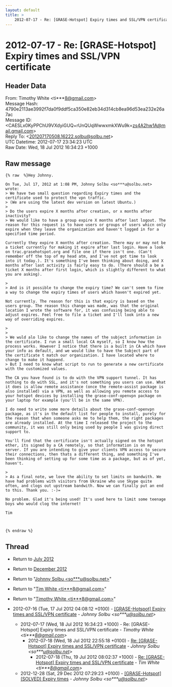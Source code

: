 ```yaml
---
layout: default
title: >
    2012-07-17 - Re: [GRASE-Hotspot] Expiry times and SSL/VPN certificate
---
```


# 2012-07-17 - Re: [GRASE-Hotspot] Expiry times and SSL/VPN certificate

## Header Data

From: Timothy White \<ti***8@gmail.com\><br>
Message Hash: 4790e2113ae3992f7da0f9ddf5ca350e82eb34d314cb8ea96d53ea232e26a7ac<br>
Message ID: \<CAESLx0KyPPChU9VXdyiGUQ+rUnQUqWwwxmkXWu9k=zs4A2hw1A@mail.gmail.com\><br>
Reply To: \<201207170508.16222.solbu@solbu.net\><br>
UTC Datetime: 2012-07-17 23:34:23 UTC<br>
Raw Date: Wed, 18 Jul 2012 16:34:23 +1000<br>

## Raw message

```
{% raw  %}Hey Johnny.

On Tue, Jul 17, 2012 at 1:08 PM, Johnny Solbu <so***u@solbu.net> wrote:
> We have two small question regarding Expiry times and the certificate used to protect the vpn traffic.
> (We are using the latest dev version on latest Ubuntu.)
>
> Do the users expire X months after creation, or x months after inactivity?
> We would like to have a group expire X months after last logout. The reason for this request is to have users or groups of users whicn only expire when they leave the organization and haven't logged in for a specified time period.

Currently they expire X months after creation. There may or may not be
a ticket currently for making it expire after last login. Have a look
on trac.grasehotspot.org and file one if there isn't one. (Can't
remember off the top of my head atm, and I've not got time to look
into it today.). It's something I've been thinking about doing, and X
months after last activity is fairly easy to do. (There should a be a
ticket X months after first login, which is slightly different to what
you are asking).

>
> And is it possible to change the expiry time? We can't seem to fine a way to change the expiry times of users which haven't expired yet.

Not currently. The reason for this is that expiry is based on the
users group. The reason this change was made, was that the original
location I wrote the software for, it was confusing being able to
adjust expires. Feel free to file a ticket and I'll look into a new
way of overriding expires.

>
>
> We wuld alo like to change the names of the subject information in the certificate. I run a small local CA myself, so I know how the process works. However I notice that there is a built in CA which have your info as default, and we would like to have the Subject part of the certificate t match our organization. I have located where to change to make it happend.
> But I need to know what script to run to generate a new certificate with the customized values.

The CA you have found is to do with the VPN support tunnel. It has
nothing to do with SSL, and it's not something you users can use. What
it does is allow remote assistance (once the remote-assist package is
also installed) via a VPN, as well as allowing you remote access to
your hotspot devices by installing the grase-conf-openvpn package on
your laptop for example (you'll be in the same VPN).

I do need to write some more details about the grase-conf-openvpn
package, as it's in the default list for people to install, purely for
the reason that when someone asks me to help them, the right packages
are already installed. At the time I released the project to the
community, it was still only being used by people I was giving direct
support to.

You'll find that the certificate isn't actually signed on the hotspot
ether, its signed by a CA remotely, so that information is on my
server. If you are intending to give your clients VPN access to secure
their connections, then thats a different thing, and something I've
been thinking of setting up for some time as a package, but as of yet,
haven't.

>
> As a final note, we love the ability to set limits on bandwith. We have had problems with visitors from Ukraine who use Skype quite often, and clogs out upstream bandwith. Now we can finally put an end to this. Thank you. :-)=

No problem. Glad it's being used! It's used here to limit some teenage
boys who would clog the internet!

Tim



{% endraw %}
```

## Thread

+ Return to [July 2012](/archive/2012/07)
+ Return to [December 2012](/archive/2012/12)

+ Return to "[Johnny Solbu <so***u<span>@</span>solbu.net>](/authors/so___u_at_solbu_net)"
+ Return to "[Tim White <ti***8<span>@</span>gmail.com>](/authors/ti___8_at_gmail_com)"
+ Return to "[Timothy White <ti***8<span>@</span>gmail.com>](/authors/ti___8_at_gmail_com)"

+ 2012-07-16 (Tue, 17 Jul 2012 04:08:12 +0100) - [[GRASE-Hotspot] Expiry times and SSL/VPN certificate](/archive/2012/07/ad0371190b2f59017840b733a27255890eebfb86e3fd8596636e6a2c8176682e) - _Johnny Solbu \<so***u@solbu.net\>_
  + 2012-07-17 (Wed, 18 Jul 2012 16:34:23 +1000) - Re: [GRASE-Hotspot] Expiry times and SSL/VPN certificate - _Timothy White \<ti***8@gmail.com\>_
    + 2012-07-18 (Wed, 18 Jul 2012 22:55:18 +0100) - [Re: [GRASE-Hotspot] Expiry times and SSL/VPN certificate](/archive/2012/07/3473b5ca3e09c9cf76cecf1098cf13080aa9ae04fa17f4d6a4adc89c922cdeb1) - _Johnny Solbu \<so***u@solbu.net\>_
      + 2012-07-18 (Thu, 19 Jul 2012 08:02:37 +1000) - [Re: [GRASE-Hotspot] Expiry times and SSL/VPN certificate](/archive/2012/07/6ff4aeba89fc1cf76d0ea064346b36d11ba5d4a4930c88f6c82c303eb8eefe5f) - _Tim White \<ti***8@gmail.com\>_
  + 2012-12-28 (Sat, 29 Dec 2012 07:29:23 +0100) - [[GRASE-Hotspot] (SOLVED) Expiry times](/archive/2012/12/fd71d3e5e85f9bbcf84967ff8d39f957c068b220fae946fe80202e1c0eaacc31) - _Johnny Solbu \<so***u@solbu.net\>_

